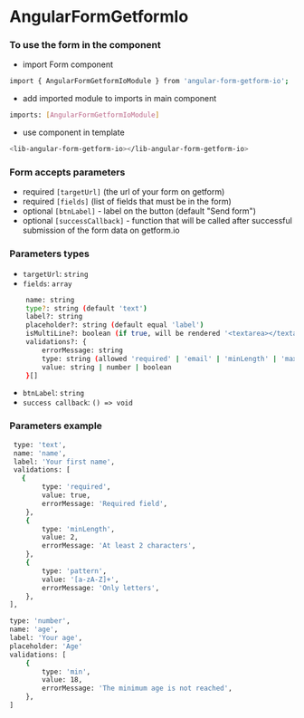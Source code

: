 # AngularFormGetformIo

### To use the form in the component

- import Form component

```sh
import { AngularFormGetformIoModule } from 'angular-form-getform-io';
```

- add imported module to imports in main component

```sh
imports: [AngularFormGetformIoModule]
```

- use component in template

```sh
<lib-angular-form-getform-io></lib-angular-form-getform-io>
```

### Form accepts parameters

- required `[targetUrl]` (the url of your form on getform)
- required `[fields]` (list of fields that must be in the form)
- optional `[btnLabel]` - label on the button (default "Send form")
- optional `[successCallback]` - function that will be called after successful submission of the form data on getform.io

### Parameters types

- `targetUrl`: `string`
- `fields`: `array`

```sh
    name: string
    type?: string (default 'text')
    label?: string
    placeholder?: string (default equal 'label')
    isMultiLine?: boolean (if true, will be rendered '<textarea></textarea>', otherwise a '<input />')
    validations?: {
        errorMessage: string
        type: string (allowed 'required' | 'email' | 'minLength' | 'maxLength' | 'min' | 'max' | 'pattern')
        value: string | number | boolean
    }[]
```

- `btnLabel`: `string`
- `success callback`: `() => void`

### Parameters example

```sh
 type: 'text',
 name: 'name',
 label: 'Your first name',
 validations: [
   {
        type: 'required',
        value: true,
        errorMessage: 'Required field',
    },
    {
        type: 'minLength',
        value: 2,
        errorMessage: 'At least 2 characters',
    },
    {
        type: 'pattern',
        value: '[a-zA-Z]+',
        errorMessage: 'Only letters',
    },
],
```

```sh
type: 'number',
name: 'age',
label: 'Your age',
placeholder: 'Age'
validations: [
    {
        type: 'min',
        value: 18,
        errorMessage: 'The minimum age is not reached',
    },
]
```
